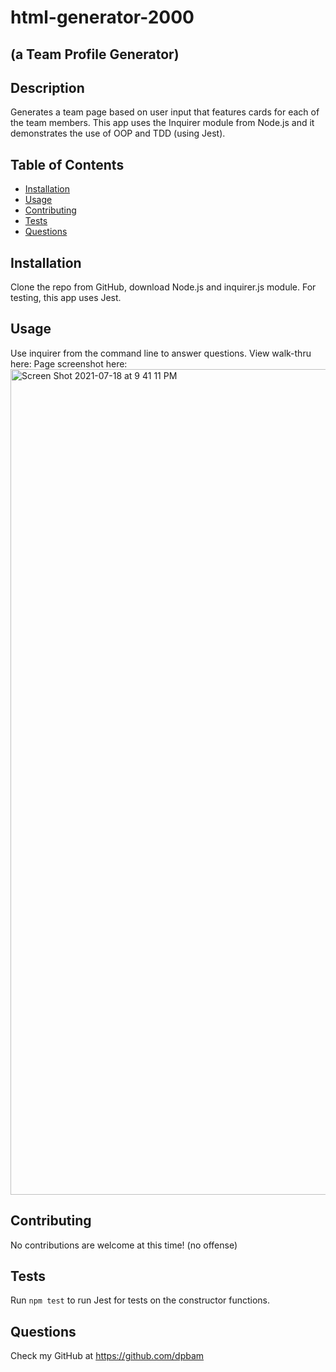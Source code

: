 # html-generator-2000
## (a Team Profile Generator)

## Description
Generates a team page based on user input that features cards for each of the team members. This app uses the Inquirer module from Node.js and it demonstrates the use of OOP and TDD (using Jest).

## Table of Contents
* [Installation](#installation)
* [Usage](#usage)
* [Contributing](#contributing)
* [Tests](#tests)
* [Questions](#questions)

## Installation
Clone the repo from GitHub, download Node.js and inquirer.js module. For testing, this app uses Jest.

## Usage
Use inquirer from the command line to answer questions. View walk-thru here: 
Page screenshot here: <img width="1321" alt="Screen Shot 2021-07-18 at 9 41 11 PM" src="https://user-images.githubusercontent.com/82355287/126099578-6ac12825-a79e-4e4f-b9c4-f4139c015e61.png">


## Contributing
No contributions are welcome at this time! (no offense)

## Tests
Run `npm test` to run Jest for tests on the constructor functions.

## Questions
Check my GitHub at https://github.com/dpbam

